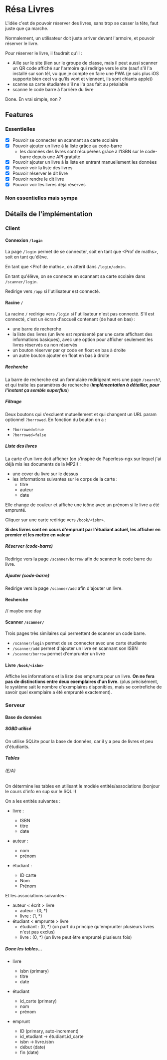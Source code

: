 # Résa Livres
L'idée c'est de pouvoir réserver des livres, sans trop se casser la tête, faut juste que ça marche.

Normalement, un utilisateur doit juste arriver devant l'armoire, et pouvoir réserver le livre.

Pour réserver le livre, il faudrait qu'il :
- Aille sur le site (lien sur le groupe de classe, mais il peut aussi scanner un QR code affiché sur l'armoire qui redirige vers le site (sauf s'il l'a installé sur son tél, vu que je compte en faire une PWA (je sais plus iOS supporte bien ceci vu qu'ils vont et viennent, ils sont chiants apple))
- scanne sa carte étudiante s'il ne l'a pas fait au préalable
- scanne le code barre à l'arrière du livre

Done. En vrai simple, non ?

## Features
### Essentielles
- [x] Pouvoir se connecter en scannant sa carte scolaire
- [x] Pouvoir ajouter un livre à la liste grâce au code-barre
    - les données des livres sont récupérées grâce à l'ISBN sur le code-barre depuis une API gratuite
- [x] Pouvoir ajouter un livre à la liste en entrant manuellement les données
- [x] Pouvoir voir la liste des livres
- [x] Pouvoir réserver le dit livre
- [x] Pouvoir rendre le dit livre
- [x] Pouvoir voir les livres déjà réservés

### Non essentielles mais sympa

## Détails de l'implémentation
### Client
#### Connexion `/login`
La page `/login` permet de se connecter, soit en tant que \<Prof de maths>, soit en tant qu'élève.

En tant que \<Prof de maths>, on atterit dans `/login/admin`.

En tant qu'élève, on se connecte en scannant sa carte scolaire dans `/scanner/login`.

Redirige vers `/app` si l'utilisateur est connecté.

#### Racine `/`
La racine `/` redirige vers `/login` si l'utilisateur n'est pas connecté. S'il est connecté, c'est un écran d'accueil contenant (de haut en bas) :
- une barre de recherche
- la liste des livres (un livre est représenté par une carte affichant des informations basiques), avec une option pour afficher seulement les livres réservés ou non réservés
- un bouton réserver par qr code en float en bas à droite
- un autre bouton ajouter en float en bas à droite

##### Recherche
La barre de recherche est un formulaire redirigeant vers une page `/search?`, et qui traite les paramètres de recherche (***implémentation à détailler, pour l'instant ça semble superflux***)

##### Filtrage
Deux boutons qui s'excluent mutuellement et qui changent un URL param optionnel `?borrowed`. En fonction du bouton on a :
- `?borrowed=true`
- `?borrowed=false`

##### Liste des livres
La carte d'un livre doit afficher (on s'inspire de Paperless-ngx sur lequel j'ai déjà mis les documents de la MP2I) :

- une cover du livre sur le dessus
- les informations suivantes sur le corps de la carte :
  - titre
  - auteur
  - date

Elle change de couleur et affiche une icône avec un prénom si le livre a été emprunté.

Cliquer sur une carte redirige vers `/book/<isbn>`.

**Si des livres sont en cours d'emprunt par l'étudiant actuel, les afficher en premier et les mettre en valeur**

##### Réserver (code-barre)
Redirige vers la page `/scanner/borrow` afin de scanner le code barre du livre.

##### Ajouter (code-barre)
Redirige vers la page `/scanner/add` afin d'ajouter un livre.

#### Recherche
// maybe one day

#### Scanner `/scanner/`
Trois pages très similaires qui permettent de scanner un code barre.
- `/scanner/login` permet de se connecter avec une carte étudiante
- `/scanner/add` permet d'ajouter un livre en scannant son ISBN
- `/scanner/borrow` permet d'emprunter un livre

#### Livre `/book/<isbn>`
Affiche les informations et la liste des emprunts pour un livre.
**On ne fera pas de distinctions entre deux exemplaires d'un livre.**
(plus précisément, le système sait le nombre d'exemplaires disponibles, mais se contrefiche de savoir quel exemplaire a été emprunté exactement).

### Serveur
#### Base de données
##### SGBD utilisé
On utilise SQLite pour la base de données, car il y a peu de livres et peu d'étudiants.

##### Tables
###### (E/A)
On détermine les tables en utilisant le modèle entités/associations (bonjour le cours d'info en sup sur le SQL !)

On a les entités suivantes :
- livre :
  - ISBN
  - titre
  - date

- auteur :
  - nom
  - prénom

- étudiant :
  - ID carte
  - Nom
  - Prénom

Et les associations suivantes :
- auteur < écrit > livre
  - auteur : (0, *)
  - livre : (1, *)
- étudiant < emprunte > livre
  - étudiant : (0, *) (on part du principe qu'emprunter plusieurs livres n'est pas exclus)
  - livre : (0, *) (un livre peut être emprunté plusieurs fois)

##### Donc les tables...
- livre
  - isbn (primary)
  - titre
  - date

- étudiant
  - id_carte (primary)
  - nom
  - prénom

- emprunt
  - ID (primary, auto-increment)
  - id_etudiant -> étudiant.id_carte
  - isbn -> livre.isbn
  - début (date)
  - fin (date)
